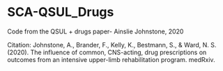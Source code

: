 # SCA-QSUL_Drugs
Code from the QSUL + drugs paper-
Ainslie Johnstone, 2020


Citation: 
Johnstone, A., Brander, F., Kelly, K., Bestmann, S., & Ward, N. S. (2020). The influence of common, CNS-acting, drug prescriptions on outcomes from an intensive upper-limb rehabilitation program. medRxiv.
